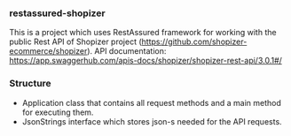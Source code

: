 ### restassured-shopizer

This is a project which uses RestAssured framework for working with the public Rest API of Shopizer project (https://github.com/shopizer-ecommerce/shopizer).
API documentation: https://app.swaggerhub.com/apis-docs/shopizer/shopizer-rest-api/3.0.1#/

### Structure
- Application class that contains all request methods and a main method for executing them.
- JsonStrings interface which stores json-s needed for the API requests.